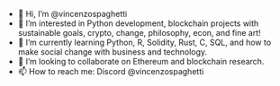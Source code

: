 - 👋 Hi, I’m @vincenzospaghetti
- 👀 I’m interested in Python development, blockchain projects with sustainable goals, crypto, change, philosophy, econ, and fine art!
- 🌱 I’m currently learning Python, R, Solidity, Rust, C, SQL, and how to make social change with business and technology. 
- 💞️ I’m looking to collaborate on Ethereum and blockchain research.
- 📫 How to reach me: Discord @vincenzospaghetti 

<!---
vicenzospaghetti/vicenzospaghetti is a ✨ special ✨ repository because its `README.md` (this file) appears on your GitHub profile.
You can click the Preview link to take a look at your changes.
--->

